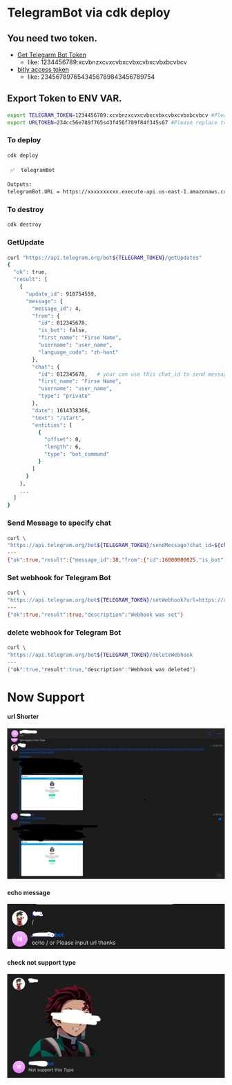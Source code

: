# TelegramBot via cdk deploy

## You need two token.
- [Get Telegarm Bot Token](https://core.telegram.org/bots)
  - like: 1234456789:xcvbnzxcvxcvbxcvbxcvbxcvbxbcvbcv
- [bitly access token](https://dev.bitly.com/docs/getting-started/authentication)
  - like: 2345678976543456789843456789754 

## Export Token to ENV VAR.
```bash
export TELEGRAM_TOKEN=1234456789:xcvbnzxcvxcvbxcvbxcvbxcvbxbcvbcv #Please replace to yours.
export URLTOKEN=234cc56e789f765s43f456f789f84f345s67 #Please replace to yours.
```

### To deploy
```bash
cdk deploy

 ✅  telegramBot

Outputs:
telegramBot.URL = https://xxxxxxxxxx.execute-api.us-east-1.amazonaws.com/
```

### To destroy
```bash
cdk destroy
```


### GetUpdate 
```bash
curl "https://api.telegram.org/bot${TELEGRAM_TOKEN}/getUpdates"
{
  "ok": true,
  "result": [
    {
      "update_id": 910754559,
      "message": {
        "message_id": 4,
        "from": {
          "id": 012345678,
          "is_bot": false,
          "first_name": "Firse Name",
          "username": "user_name",
          "language_code": "zh-hant"
        },
        "chat": {
          "id": 012345678,   # your can use this chat_id to send message to user.
          "first_name": "Firse Name",
          "username": "user_name",
          "type": "private"
        },
        "date": 1614338366,
        "text": "/start",
        "entities": [
          {
            "offset": 0,
            "length": 6,
            "type": "bot_command"
          }
        ]
      }
    },
    ...
  ]
}
```


### Send Message to specify chat
```bash
curl \
"https://api.telegram.org/bot${TELEGRAM_TOKEN}/sendMessage?chat_id=${chat_id}&text=hello"
---
{"ok":true,"result":{"message_id":38,"from":{"id":16000000025,"is_bot":true,"first_name":"....bot","username":"....bot"},"chat":{"id":012345678,"first_name":"First","username":"user_name","type":"private"},"date":1614417963,"text":"hello"}}(venv)
```

### Set webhook for Telegram Bot
```bash
curl \
"https://api.telegram.org/bot${TELEGRAM_TOKEN}/setWebhook?url=https://xxxxxxxxxx.execute-api.us-east-1.amazonaws.com/hook"
---
{"ok":true,"result":true,"description":"Webhook was set"}
```

### delete webhook for Telegram Bot
```bash
curl \
"https://api.telegram.org/bot${TELEGRAM_TOKEN}/deleteWebhook
---
{"ok":true,"result":true,"description":"Webhook was deleted"}
```


# Now Support 
#### url Shorter
![](./pics/url.png)

#### echo message
![](./pics/echo.png)

#### check not support type
![](./pics/notsupport.png)